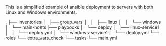 This is a simplified example of ansible deployment to servers with both Linux and Windows environments.

.
├── inventories
│   ├── group_vars
│   │   ├── linux
│   │   └── windows
│   └── main-hosts
├── playbooks
│   └── deploy
│       ├── linux-service1
│       │   └── deploy.yml
│       └── windows-service1
│           └── deploy.yml
└── roles
    └── extra_vars_check
        └── tasks
            └── main.yml
